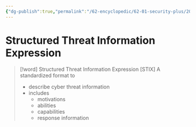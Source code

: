 ```yaml
---
{"dg-publish":true,"permalink":"/62-encyclopedic/62-01-security-plus/20220606173433-structured-threat-information-expression/","dgHomeLink":true,"dgPassFrontmatter":false}
---
```



# Structured Threat Information Expression

>[!word] Structured Threat Information Expression [STIX] 
> A standardized format to 
> - describe cyber threat information 
> - includes 
>     - motivations 
>     - abilities 
>     - capabilities
>     - response information 
